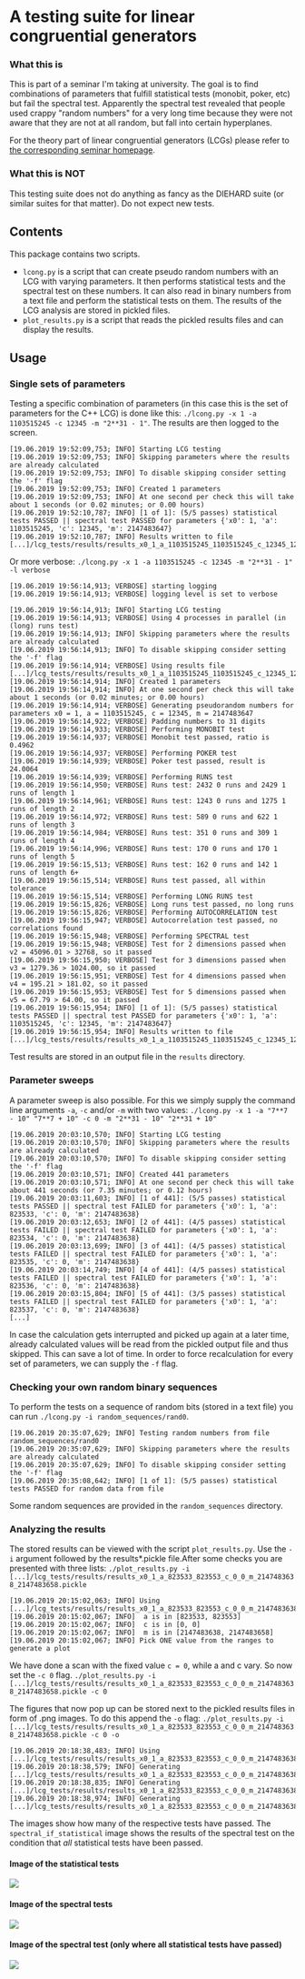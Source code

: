 # A testing suite for linear congruential generators

### What this is

This is part of a seminar I'm taking at university. The goal is to find
combinations of parameters that fulfill statistical tests (monobit, poker, etc)
but fail the spectral test. Apparently the spectral test revealed that people
used crappy "random numbers" for a very long time because they were not aware
that they are not at all random, but fall into certain hyperplanes.

For the theory part of linear congruential generators (LCGs) please refer to [the corresponding seminar homepage](https://zufallsmaschiness19.github.io/LCG/lcg.html).

### What this is NOT

This testing suite does not do anything as fancy as the DIEHARD suite (or
similar suites for that matter). Do not expect new tests.

## Contents

This package contains two scripts.
 * ```lcong.py``` is a script that can create pseudo random numbers with an LCG with varying parameters. It then performs statistical tests and the spectral test on these numbers. It can also read in binary numbers from a text file and perform the statistical tests on them. The results of the LCG analysis are stored in pickled files.
 * ```plot_results.py``` is a script that reads the pickled results files and can display the results.

## Usage

### Single sets of parameters

Testing a specific combination of parameters (in this case this is the set of parameters for the C++ LCG) is done like this: ```./lcong.py -x 1 -a 1103515245 -c 12345 -m "2**31 - 1"```. The results are then logged to the screen.
```
[19.06.2019 19:52:09,753; INFO] Starting LCG testing
[19.06.2019 19:52:09,753; INFO] Skipping parameters where the results are already calculated
[19.06.2019 19:52:09,753; INFO] To disable skipping consider setting the '-f' flag
[19.06.2019 19:52:09,753; INFO] Created 1 parameters
[19.06.2019 19:52:09,753; INFO] At one second per check this will take about 1 seconds (or 0.02 minutes; or 0.00 hours)
[19.06.2019 19:52:10,787; INFO] [1 of 1]: (5/5 passes) statistical tests PASSED || spectral test PASSED for parameters {'x0': 1, 'a': 1103515245, 'c': 12345, 'm': 2147483647}
[19.06.2019 19:52:10,787; INFO] Results written to file [...]/lcg_tests/results/results_x0_1_a_1103515245_1103515245_c_12345_12345_m_2147483647_2147483647.pickle
```

Or more verbose:
```./lcong.py -x 1 -a 1103515245 -c 12345 -m "2**31 - 1" -l verbose```

```
[19.06.2019 19:56:14,913; VERBOSE] starting logging
[19.06.2019 19:56:14,913; VERBOSE] logging level is set to verbose

[19.06.2019 19:56:14,913; INFO] Starting LCG testing
[19.06.2019 19:56:14,913; VERBOSE] Using 4 processes in parallel (in (long) runs test)
[19.06.2019 19:56:14,913; INFO] Skipping parameters where the results are already calculated
[19.06.2019 19:56:14,913; INFO] To disable skipping consider setting the '-f' flag
[19.06.2019 19:56:14,914; VERBOSE] Using results file [...]/lcg_tests/results/results_x0_1_a_1103515245_1103515245_c_12345_12345_m_2147483647_2147483647.pickle
[19.06.2019 19:56:14,914; INFO] Created 1 parameters
[19.06.2019 19:56:14,914; INFO] At one second per check this will take about 1 seconds (or 0.02 minutes; or 0.00 hours)
[19.06.2019 19:56:14,914; VERBOSE] Generating pseudorandom numbers for parameters x0 = 1, a = 1103515245, c = 12345, m = 2147483647
[19.06.2019 19:56:14,922; VERBOSE] Padding numbers to 31 digits
[19.06.2019 19:56:14,933; VERBOSE] Performing MONOBIT test
[19.06.2019 19:56:14,937; VERBOSE] Monobit test passed, ratio is 0.4962
[19.06.2019 19:56:14,937; VERBOSE] Performing POKER test
[19.06.2019 19:56:14,939; VERBOSE] Poker test passed, result is 24.0064
[19.06.2019 19:56:14,939; VERBOSE] Performing RUNS test
[19.06.2019 19:56:14,950; VERBOSE] Runs test: 2432 0 runs and 2429 1 runs of length 1
[19.06.2019 19:56:14,961; VERBOSE] Runs test: 1243 0 runs and 1275 1 runs of length 2
[19.06.2019 19:56:14,972; VERBOSE] Runs test: 589 0 runs and 622 1 runs of length 3
[19.06.2019 19:56:14,984; VERBOSE] Runs test: 351 0 runs and 309 1 runs of length 4
[19.06.2019 19:56:14,996; VERBOSE] Runs test: 170 0 runs and 170 1 runs of length 5
[19.06.2019 19:56:15,513; VERBOSE] Runs test: 162 0 runs and 142 1 runs of length 6+
[19.06.2019 19:56:15,514; VERBOSE] Runs test passed, all within tolerance
[19.06.2019 19:56:15,514; VERBOSE] Performing LONG RUNS test
[19.06.2019 19:56:15,826; VERBOSE] Long runs test passed, no long runs
[19.06.2019 19:56:15,826; VERBOSE] Performing AUTOCORRELATION test
[19.06.2019 19:56:15,947; VERBOSE] Autocorrelation test passed, no correlations found
[19.06.2019 19:56:15,948; VERBOSE] Performing SPECTRAL test
[19.06.2019 19:56:15,948; VERBOSE] Test for 2 dimensions passed when v2 = 45096.01 > 32768, so it passed
[19.06.2019 19:56:15,950; VERBOSE] Test for 3 dimensions passed when v3 = 1279.36 > 1024.00, so it passed
[19.06.2019 19:56:15,951; VERBOSE] Test for 4 dimensions passed when v4 = 195.21 > 181.02, so it passed
[19.06.2019 19:56:15,953; VERBOSE] Test for 5 dimensions passed when v5 = 67.79 > 64.00, so it passed
[19.06.2019 19:56:15,954; INFO] [1 of 1]: (5/5 passes) statistical tests PASSED || spectral test PASSED for parameters {'x0': 1, 'a': 1103515245, 'c': 12345, 'm': 2147483647}
[19.06.2019 19:56:15,954; INFO] Results written to file [...]/lcg_tests/results/results_x0_1_a_1103515245_1103515245_c_12345_12345_m_2147483647_2147483647.pickle
```

Test results are stored in an output file in the ```results``` directory.

### Parameter sweeps

A parameter sweep is also possible. For this we simply supply the command line arguments ```-a```, ```-c``` and/or ```-m``` with two values: ```./lcong.py -x 1 -a "7**7 - 10" "7**7 + 10" -c 0 -m "2**31 - 10" "2**31 + 10"```

```
[19.06.2019 20:03:10,570; INFO] Starting LCG testing
[19.06.2019 20:03:10,570; INFO] Skipping parameters where the results are already calculated
[19.06.2019 20:03:10,570; INFO] To disable skipping consider setting the '-f' flag
[19.06.2019 20:03:10,571; INFO] Created 441 parameters
[19.06.2019 20:03:10,571; INFO] At one second per check this will take about 441 seconds (or 7.35 minutes; or 0.12 hours)
[19.06.2019 20:03:11,603; INFO] [1 of 441]: (5/5 passes) statistical tests PASSED || spectral test FAILED for parameters {'x0': 1, 'a': 823533, 'c': 0, 'm': 2147483638}
[19.06.2019 20:03:12,653; INFO] [2 of 441]: (4/5 passes) statistical tests FAILED || spectral test FAILED for parameters {'x0': 1, 'a': 823534, 'c': 0, 'm': 2147483638}
[19.06.2019 20:03:13,699; INFO] [3 of 441]: (4/5 passes) statistical tests FAILED || spectral test FAILED for parameters {'x0': 1, 'a': 823535, 'c': 0, 'm': 2147483638}
[19.06.2019 20:03:14,749; INFO] [4 of 441]: (4/5 passes) statistical tests FAILED || spectral test FAILED for parameters {'x0': 1, 'a': 823536, 'c': 0, 'm': 2147483638}
[19.06.2019 20:03:15,804; INFO] [5 of 441]: (3/5 passes) statistical tests FAILED || spectral test FAILED for parameters {'x0': 1, 'a': 823537, 'c': 0, 'm': 2147483638}
[...]
```

In case the calculation gets interrupted and picked up again at a later time, already calculated values will be read from the pickled output file and thus skipped. This can save a lot of time. In order to force recalculation for every set of parameters, we can supply the ```-f``` flag.

### Checking your own random binary sequences

To perform the tests on a sequence of random bits (stored in a text file) you can run ```./lcong.py -i random_sequences/rand0```.

```
[19.06.2019 20:35:07,629; INFO] Testing random numbers from file random_sequences/rand0
[19.06.2019 20:35:07,629; INFO] Skipping parameters where the results are already calculated
[19.06.2019 20:35:07,629; INFO] To disable skipping consider setting the '-f' flag
[19.06.2019 20:35:08,642; INFO] [1 of 1]: (5/5 passes) statistical tests PASSED for random data from file
```

Some random sequences are provided in the ```random_sequences``` directory.

### Analyzing the results

The stored results can be viewed with the script ```plot_results.py```. Use the ```-i``` argument followed by the results*.pickle file.After some checks you are presented with three lists: ```./plot_results.py -i [...]/lcg_tests/results/results_x0_1_a_823533_823553_c_0_0_m_2147483638_2147483658.pickle```

```
[19.06.2019 20:15:02,063; INFO] Using [...]/lcg_tests/results/results_x0_1_a_823533_823553_c_0_0_m_2147483638_2147483658.pickle
[19.06.2019 20:15:02,067; INFO]  a is in [823533, 823553]
[19.06.2019 20:15:02,067; INFO]  c is in [0, 0]
[19.06.2019 20:15:02,067; INFO]  m is in [2147483638, 2147483658]
[19.06.2019 20:15:02,067; INFO] Pick ONE value from the ranges to generate a plot
```

We have done a scan with the fixed value ```c = 0```, while a and c vary. So now set the ```-c 0``` flag.
```./plot_results.py -i [...]/lcg_tests/results/results_x0_1_a_823533_823553_c_0_0_m_2147483638_2147483658.pickle -c 0```

The figures that now pop up can be stored next to the pickled results files in form of .png images. To do this append the ```-o``` flag: ```./plot_results.py -i [...]/lcg_tests/results/results_x0_1_a_823533_823553_c_0_0_m_2147483638_2147483658.pickle -c 0 -o```

```
[19.06.2019 20:18:38,483; INFO] Using [...]/lcg_tests/results/results_x0_1_a_823533_823553_c_0_0_m_2147483638_2147483658.pickle
[19.06.2019 20:18:38,579; INFO] Generating [...]/lcg_tests/results/results_x0_1_a_823533_823553_c_0_0_m_2147483638_2147483658_statistical_c_is_0.png
[19.06.2019 20:18:38,835; INFO] Generating [...]/lcg_tests/results/results_x0_1_a_823533_823553_c_0_0_m_2147483638_2147483658_spectral_c_is_0.png
[19.06.2019 20:18:38,974; INFO] Generating [...]/lcg_tests/results/results_x0_1_a_823533_823553_c_0_0_m_2147483638_2147483658_spectral_if_statistical_c_is_0.png
```

The images show how many of the respective tests have passed. The ```spectral_if_statistical``` image shows the results of the spectral test on the condition that _all_ statistical tests have been passed.

#### Image of the statistical tests
![](doc/img/results_x0_1_a_823533_823553_c_0_0_m_2147483638_2147483658_statistical_c_is_0.png)

#### Image of the spectral tests
![](doc/img/results_x0_1_a_823533_823553_c_0_0_m_2147483638_2147483658_spectral_c_is_0.png)

#### Image of the spectral test (only where all statistical tests have passed)
![](doc/img/results_x0_1_a_823533_823553_c_0_0_m_2147483638_2147483658_spectral_if_statistical_c_is_0.png)
